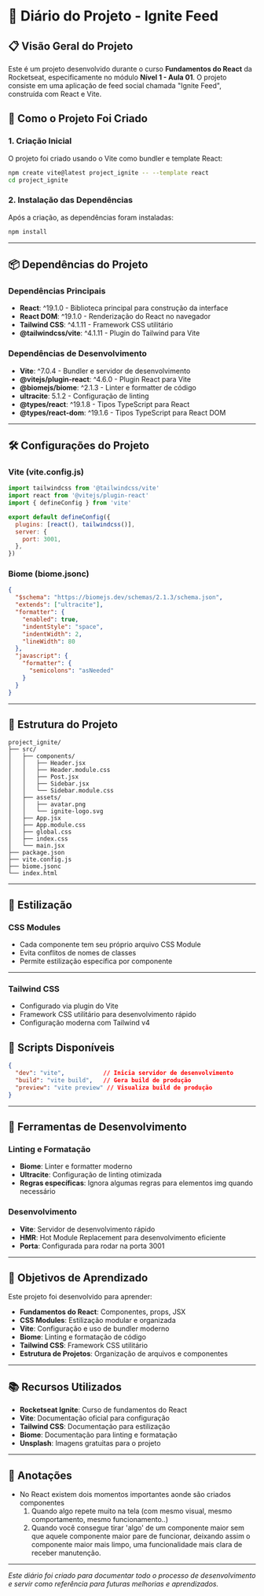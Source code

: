 # 📝 Diário do Projeto - Ignite Feed

## 📋 Visão Geral do Projeto

Este é um projeto desenvolvido durante o curso **Fundamentos do React** da Rocketseat, especificamente no módulo **Nível 1 - Aula 01**. O projeto consiste em uma aplicação de feed social chamada "Ignite Feed", construída com React e Vite.

## 🚀 Como o Projeto Foi Criado

### 1. Criação Inicial
O projeto foi criado usando o Vite como bundler e template React:

```bash
npm create vite@latest project_ignite -- --template react
cd project_ignite
```

### 2. Instalação das Dependências
Após a criação, as dependências foram instaladas:

```bash
npm install
```

---

## 📦 Dependências do Projeto

### Dependências Principais
- **React**: ^19.1.0 - Biblioteca principal para construção da interface
- **React DOM**: ^19.1.0 - Renderização do React no navegador
- **Tailwind CSS**: ^4.1.11 - Framework CSS utilitário
- **@tailwindcss/vite**: ^4.1.11 - Plugin do Tailwind para Vite

### Dependências de Desenvolvimento
- **Vite**: ^7.0.4 - Bundler e servidor de desenvolvimento
- **@vitejs/plugin-react**: ^4.6.0 - Plugin React para Vite
- **@biomejs/biome**: ^2.1.3 - Linter e formatter de código
- **ultracite**: 5.1.2 - Configuração de linting
- **@types/react**: ^19.1.8 - Tipos TypeScript para React
- **@types/react-dom**: ^19.1.6 - Tipos TypeScript para React DOM

---

## 🛠️ Configurações do Projeto

### Vite (vite.config.js)
```javascript
import tailwindcss from '@tailwindcss/vite'
import react from '@vitejs/plugin-react'
import { defineConfig } from 'vite'

export default defineConfig({
  plugins: [react(), tailwindcss()],
  server: {
    port: 3001,
  },
})
```

### Biome (biome.jsonc)
```json
{
  "$schema": "https://biomejs.dev/schemas/2.1.3/schema.json",
  "extends": ["ultracite"],
  "formatter": {
    "enabled": true,
    "indentStyle": "space",
    "indentWidth": 2,
    "lineWidth": 80
  },
  "javascript": {
    "formatter": {
      "semicolons": "asNeeded"
    }
  }
}
```

---

## 📁 Estrutura do Projeto

```
project_ignite/
├── src/
│   ├── components/
│   │   ├── Header.jsx
│   │   ├── Header.module.css
│   │   ├── Post.jsx
│   │   ├── Sidebar.jsx
│   │   └── Sidebar.module.css
│   ├── assets/
│   │   ├── avatar.png
│   │   └── ignite-logo.svg
│   ├── App.jsx
│   ├── App.module.css
│   ├── global.css
│   ├── index.css
│   └── main.jsx
├── package.json
├── vite.config.js
├── biome.jsonc
└── index.html
```

---

## 🎨 Estilização

### CSS Modules
- Cada componente tem seu próprio arquivo CSS Module
- Evita conflitos de nomes de classes
- Permite estilização específica por componente

---

### Tailwind CSS
- Configurado via plugin do Vite
- Framework CSS utilitário para desenvolvimento rápido
- Configuração moderna com Tailwind v4

## 🚀 Scripts Disponíveis

```json
{
  "dev": "vite",           // Inicia servidor de desenvolvimento
  "build": "vite build",   // Gera build de produção
  "preview": "vite preview" // Visualiza build de produção
}
```

---

## 🔧 Ferramentas de Desenvolvimento

### Linting e Formatação
- **Biome**: Linter e formatter moderno
- **Ultracite**: Configuração de linting otimizada
- **Regras específicas**: Ignora algumas regras para elementos img quando necessário

### Desenvolvimento
- **Vite**: Servidor de desenvolvimento rápido
- **HMR**: Hot Module Replacement para desenvolvimento eficiente
- **Porta**: Configurada para rodar na porta 3001

---

## 🎯 Objetivos de Aprendizado

Este projeto foi desenvolvido para aprender:
- **Fundamentos do React**: Componentes, props, JSX
- **CSS Modules**: Estilização modular e organizada
- **Vite**: Configuração e uso de bundler moderno
- **Biome**: Linting e formatação de código
- **Tailwind CSS**: Framework CSS utilitário
- **Estrutura de Projetos**: Organização de arquivos e componentes

---

## 📚 Recursos Utilizados

- **Rocketseat Ignite**: Curso de fundamentos do React
- **Vite**: Documentação oficial para configuração
- **Tailwind CSS**: Documentação para estilização
- **Biome**: Documentação para linting e formatação
- **Unsplash**: Imagens gratuitas para o projeto

---

## 📝 Anotações

- No React existem dois momentos importantes aonde são criados componentes
  1. Quando algo repete muito na tela (com mesmo visual, mesmo comportamento, mesmo funcionamento..)
  2. Quando você consegue tirar 'algo' de um componente maior sem que aquele componente maior pare de funcionar, deixando assim o componente maior mais limpo, uma funcionalidade mais clara de receber manutenção.

---

*Este diário foi criado para documentar todo o processo de desenvolvimento e servir como referência para futuras melhorias e aprendizados.* 